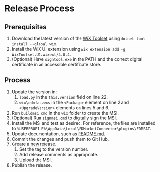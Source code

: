 # Release Process

## Prerequisites

1. Download the latest version of the [WiX Toolset](https://wixtoolset.org/releases/) using `dotnet tool install --global wix`.
2. Install the WiX UI extension using `wix extension add -g WixToolset.UI.wixext/4.0.4`.
4. (Optional) Have `signtool.exe` in the PATH and the correct digital certificate in an accessible certificate store.

## Process

1. Update the version in:
    1. `load.py` in the `this.version` field on line 22.
    2. `wix\edmfat.wxs` in the `<Package>` element on line 2 and `<UpgradeVersion>` elements on lines 5 and 6.
2. Run `buildmsi.cmd` in the `wix` folder to create the MSI.
3. (Optional) Run `signmsi.cmd` to digitally sign the MSI.
4. Install the MSI and test as desired. For reference, the files are installed to `%USERPROFILE%\AppData\Local\EDMarketConnector\plugins\EDMFAT`.
5. Update documentation, such as [README.md](../README.md).
6. Commit the changes and push them to Git Hub.
7. Create a [new release](https://github.com/anthonylangsworth/EDMFAT/releases/new).
    1. Set the tag to the version number.
    2. Add release comments as appropriate.
    3. Upload the MSI.
8. Publish the release.

